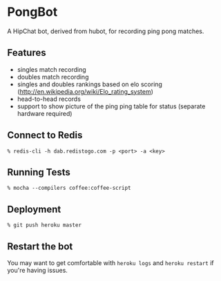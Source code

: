 # PongBot

A HipChat bot, derived from hubot, for recording ping pong matches.

## Features
* singles match recording
* doubles match recording
* singles and doubles rankings based on elo scoring (http://en.wikipedia.org/wiki/Elo_rating_system)
* head-to-head records
* support to show picture of the ping ping table for status (separate hardware required)

## Connect to Redis

    % redis-cli -h dab.redistogo.com -p <port> -a <key>

## Running Tests

    % mocha --compilers coffee:coffee-script

## Deployment

    % git push heroku master


## Restart the bot

You may want to get comfortable with `heroku logs` and `heroku restart`
if you're having issues.
